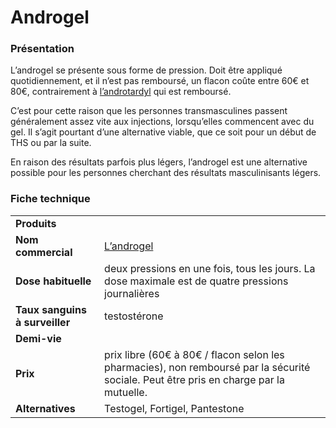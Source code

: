 # Androgel

### **Présentation**

L’androgel se présente sous forme de pression. Doit être appliqué quotidiennement, et il n’est pas remboursé, un flacon coûte entre 60€ et 80€, contrairement à [l’androtardyl](https://wikitrans.co/ths/masc/testosterone/androtardyl/) qui est remboursé.

C’est pour cette raison que les personnes transmasculines passent généralement assez vite aux injections, lorsqu’elles commencent avec du gel. Il s’agit pourtant d’une alternative viable, que ce soit pour un début de THS ou par la suite.

En raison des résultats parfois plus légers, l’androgel est une alternative possible pour les personnes cherchant des résultats masculinisants légers.

### **Fiche technique**

|   |   |
|---|---|
|**Produits**||
|**Nom commercial**|[L’androgel](http://base-donnees-publique.medicaments.gouv.fr/affichageDoc.php?specid=68097237&typedoc=N)|
|**Dose habituelle**|deux pressions en une fois, tous les jours. La dose maximale est de quatre pressions journalières|
|**Taux sanguins à surveiller**|testostérone|
|**Demi-vie**||
|**Prix**|prix libre (60€ à 80€ / flacon selon les pharmacies), non remboursé par la sécurité sociale. Peut être pris en charge par la mutuelle.|
|**Alternatives**|Testogel, Fortigel, Pantestone|